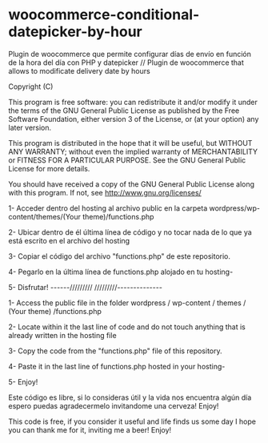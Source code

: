 # woocommerce-conditional-datepicker-by-hour
Plugin de woocommerce que permite configurar días de envío en función de la hora del día con PHP y datepicker // Plugin de woocommerce that allows to modificate delivery date by hours

Copyright (C) <year>  <name of author>

This program is free software: you can redistribute it and/or modify
it under the terms of the GNU General Public License as published by
the Free Software Foundation, either version 3 of the License, or
(at your option) any later version.

This program is distributed in the hope that it will be useful,
but WITHOUT ANY WARRANTY; without even the implied warranty of
MERCHANTABILITY or FITNESS FOR A PARTICULAR PURPOSE.  See the
GNU General Public License for more details.

You should have received a copy of the GNU General Public License
along with this program.  If not, see <http://www.gnu.org/licenses/>

1- Acceder dentro del hosting al archivo public en la carpeta wordpress/wp-content/themes/(Your theme)/functions.php

2- Ubicar dentro de él última línea de código y no tocar nada de lo que ya está escrito en el archivo del hosting

3- Copiar el código del archivo "functions.php" de este repositorio.

4- Pegarlo en la última línea de functions.php alojado en tu hosting-

5- Disfrutar!
                            ------/////////                   /////////--------------
                            
1- Access the public file in the folder wordpress / wp-content / themes / (Your theme) /functions.php

2- Locate within it the last line of code and do not touch anything that is already written in the hosting file

3- Copy the code from the "functions.php" file of this repository.

4- Paste it in the last line of functions.php hosted in your hosting-

5- Enjoy!


Este código es libre, si lo consideras útil y la vida nos encuentra algún día espero puedas agradecermelo invitandome una cerveza! Enjoy!

This code is free, if you consider it useful and life finds us some day I hope you can thank me for it, inviting me a beer! Enjoy!
